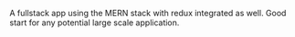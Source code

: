 A fullstack app using the MERN stack with redux integrated as well. Good start for any potential large scale application.